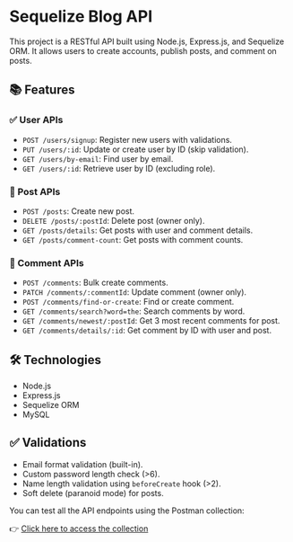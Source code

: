 # Sequelize Blog API

This project is a RESTful API built using Node.js, Express.js, and Sequelize ORM. It allows users to create accounts, publish posts, and comment on posts.

## 📚 Features

### ✅ User APIs
- `POST /users/signup`: Register new users with validations.
- `PUT /users/:id`: Update or create user by ID (skip validation).
- `GET /users/by-email`: Find user by email.
- `GET /users/:id`: Retrieve user by ID (excluding role).

### 📝 Post APIs
- `POST /posts`: Create new post.
- `DELETE /posts/:postId`: Delete post (owner only).
- `GET /posts/details`: Get posts with user and comment details.
- `GET /posts/comment-count`: Get posts with comment counts.

### 💬 Comment APIs
- `POST /comments`: Bulk create comments.
- `PATCH /comments/:commentId`: Update comment (owner only).
- `POST /comments/find-or-create`: Find or create comment.
- `GET /comments/search?word=the`: Search comments by word.
- `GET /comments/newest/:postId`: Get 3 most recent comments for post.
- `GET /comments/details/:id`: Get comment by ID with user and post.

## 🛠️ Technologies
- Node.js
- Express.js
- Sequelize ORM
- MySQL

## ✅ Validations
- Email format validation (built-in).
- Custom password length check (>6).
- Name length validation using `beforeCreate` hook (>2).
- Soft delete (paranoid mode) for posts.


You can test all the API endpoints using the Postman collection:

👉 [Click here to access the collection](https://documenter.getpostman.com/view/39777781/2sB34foMGD)
